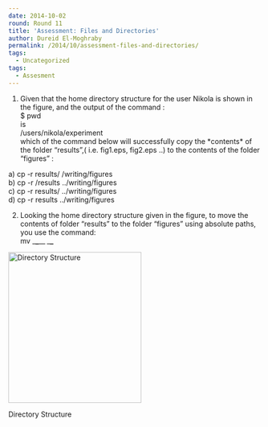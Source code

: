 ```yaml
---
date: 2014-10-02
round: Round 11
title: 'Assessment: Files and Directories'
author: Dureid El-Moghraby
permalink: /2014/10/assessment-files-and-directories/
tags:
  - Uncategorized
tags:
  - Assesment
---
```

1. Given that the home directory structure for the user Nikola is shown in the figure, and the output of the command :  
$ pwd  
is  
/users/nikola/experiment  
which of the command below will successfully copy the \*contents\* of the folder &#8220;results&#8221;,( i.e. fig1.eps, fig2.eps ..) to the contents of the folder &#8220;figures&#8221; :

a) cp -r results/ /writing/figures  
b) cp -r /results ../writing/figures  
c) cp -r results/ ../writing/figures  
d) cp -r results ../writing/figures

2. Looking the home directory structure given in the figure, to move the contents of folder &#8220;results&#8221; to the folder &#8220;figures&#8221; using absolute paths, you use the command:  
mv \___\___\__ _\___\____ <figure id="attachment_9182" style="width: 265px;" class="wp-caption alignnone">

[<img src="/training-course/uploads/2014/10/dir-struct-assess-265x300.png" alt="Directory Structure" width="265" height="300" class="size-medium wp-image-9182" />][1]<figcaption class="wp-caption-text">Directory Structure</figcaption></figure>

 [1]: /training-course/uploads/2014/10/dir-struct-assess.png
